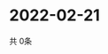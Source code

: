 # 2022-02-21
  共 0条

  <!-- BEGIN -->
  <!-- 最后更新时间Mon Feb 21 2022 12:09:24 GMT+0000 (Coordinated Universal Time) -->
  
  <!-- END -->
  
  